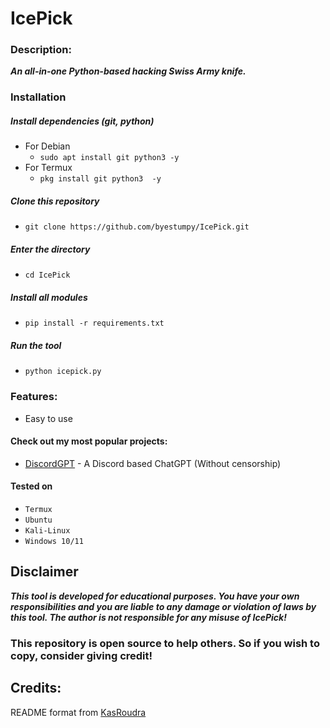 # IcePick

### Description:

***An all-in-one Python-based hacking Swiss Army knife.***

### Installation

##### Install dependencies (git, python)
 - For Debian
    - ```sudo apt install git python3 -y```
 - For Termux
    - ```pkg install git python3  -y```

##### Clone this repository
 - ```git clone https://github.com/byestumpy/IcePick.git```

##### Enter the directory
 - ```cd IcePick```

##### Install all modules
 - ```pip install -r requirements.txt```

##### Run the tool
 - ```python icepick.py```

### Features:

 - Easy to use


#### Check out my most popular projects:
 - [DiscordGPT](https://github.com/byestumpy/DiscordGPT) - A Discord based ChatGPT (Without censorship)

 

#### Tested on
 - `Termux`
 - `Ubuntu`
 - `Kali-Linux`
 - `Windows 10/11`

## Disclaimer
***This tool is developed for educational purposes. You have your own responsibilities and you are liable to any damage or violation of laws by this tool. The author is not responsible for any misuse of IcePick!***

### This repository is open source to help others. So if you wish to copy, consider giving credit!

## Credits:
README format from [KasRoudra](https://github.com/KasRoudra/PyPhisher/blob/main/README.md)

